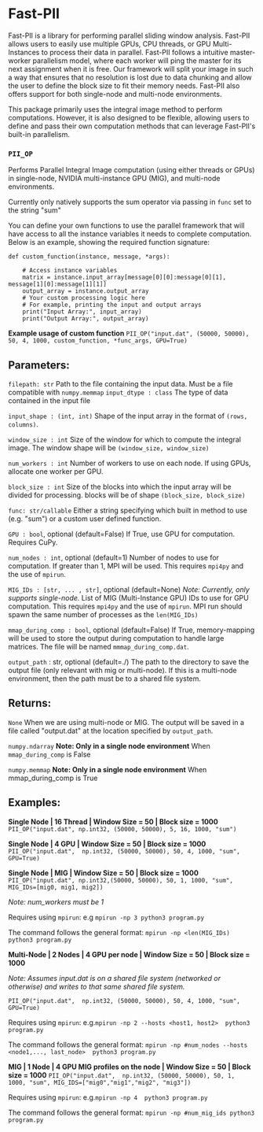 # Fast-PII
Fast-PII is a library for performing parallel sliding window analysis. Fast-PII allows users to easily use multiple GPUs, CPU threads, or GPU Multi-Instances to process their data in parallel. Fast-PII follows a intuitive master-worker parallelism model, where each worker will ping the master for its next assignment when it is free. Our framework will split your image in such a way that ensures that no resolution is lost due to data chunking and allow the user to define the block size to fit their memory needs. Fast-PII also offers support for both single-node and multi-node environments.


This package primarily uses the integral image method to perform computations. However, it is also designed to be flexible, allowing users to define and pass their own computation methods that can leverage Fast-PII's built-in parallelism.  





###  `PII_OP`
Performs Parallel Integral Image computation (using either threads or GPUs) in single-node, NVIDIA multi-instance GPU (MIG), and multi-node environments. 

Currently only natively supports the sum operator via passing in `func` set to the string "sum"

You can define your own functions to use the parallel framework that will have access to all the instance variables it needs to complete computation.  Below is an example, showing the required function signature: 
```
def custom_function(instance, message, *args):
    
    # Access instance variables
    matrix = instance.input_array[message[0][0]:message[0][1], message[1][0]:message[1][1]]
    output_array = instance.output_array
    # Your custom processing logic here
    # For example, printing the input and output arrays
    print("Input Array:", input_array)
    print("Output Array:", output_array)
```
**Example usage of custom function**
`PII_OP("input.dat", (50000, 50000), 50, 4, 1000, custom_function, *func_args, GPU=True)`

Parameters:
-----------
`filepath: str`
    Path to the file containing the input data. Must be a file compatible with `numpy.memmap`
`input_dtype : class`
    The type of data contained in the input file

`input_shape : (int, int)`
    Shape of the input array in the format of `(rows, columns)`.

`window_size : int`
    Size of the window for which to compute the integral image. The window shape will be `(window_size, window_size)`

`num_workers : int`
    Number of workers to use on each node. If using GPUs, allocate one worker per GPU.

`block_size : int`
    Size of the blocks into which the input array will be divided for processing. blocks will be of shape `(block_size, block_size)`

`func: str/callable`
Either a string specifying which built in method to use (e.g. "sum") or a custom user defined function. 

`GPU : bool`, optional (default=False)
    If True, use GPU for computation. Requires CuPy.

`num_nodes : int`, optional (default=1)
    Number of nodes to use for computation. If greater than 1, MPI will be used. This requires `mpi4py` and the use of `mpirun`. 


`MIG_IDs : [str, ... , str]`, optional (default=None)
    *Note: Currently, only supports single-node.*
    List of MIG (Multi-Instance GPU) IDs to use for GPU computation. 
    This requires `mpi4py` and the use of `mpirun`.
    MPI run should spawn the same number of processes as the `len(MIG_IDs)` 

`mmap_during_comp : bool`, optional (default=False)
    If True, memory-mapping will be used to store the output during computation to handle large matrices. The file will be named `mmmap_during_comp.dat`.

`output_path` : str, optional (default=./)
    The path to the directory to save the output file (only relevant with mig or multi-node). If this is a multi-node environment, then the path must be to a shared file system. 

Returns:
--------
`None`
   When we are using multi-node or MIG. The output will be saved in a file called "output.dat" at the location specified by `output_path`. 

`numpy.ndarray`
    **Note: Only in a single node environment**
    When `mmap_during_comp` is False

`numpy.memmap`
    **Note: Only in a single node environment**
    When mmap_during_comp is True 

Examples:
--------

**Single Node | 16 Thread | Window Size = 50 | Block size = 1000**
`PII_OP("input.dat", np.int32, (50000, 50000), 5, 16, 1000, "sum")`

**Single Node | 4 GPU | Window Size = 50 | Block size = 1000**
`PII_OP("input.dat",  np.int32, (50000, 50000), 50, 4, 1000, "sum", GPU=True)`

**Single Node | MIG | Window Size = 50 | Block size = 1000**
`PII_OP("input.dat", np.int32,(50000, 50000), 50, 1, 1000, "sum", MIG_IDs=[mig0, mig1, mig2])`
    
*Note: num_workers must be 1*

Requires using `mpirun`: e.g `mpirun -np 3 python3 program.py`

The command follows the general format: `mpirun -np <len(MIG_IDs) python3 program.py`

**Multi-Node | 2 Nodes | 4 GPU per node | Window Size = 50 | Block size = 1000**
    
*Note: Assumes input.dat is on a shared file system (networked or otherwise) and writes to that same shared file system.*
    
`PII_OP("input.dat",  np.int32, (50000, 50000), 50, 4, 1000, "sum", GPU=True)`
    

Requires using `mpirun`: e.g.`mpirun -np 2 --hosts <host1, host2>  python3 program.py`

The command follows the general format: `mpirun -np #num_nodes --hosts <node1,..., last_node>  python3 program.py`


**MIG | 1 Node | 4 GPU MIG profiles on the node | Window Size = 50 | Block size = 1000**
`PII_OP("input.dat",  np.int32, (50000, 50000), 50, 1, 1000, "sum", MIG_IDS=["mig0","mig1","mig2", "mig3"])`
    

Requires using `mpirun`: e.g.`mpirun -np 4  python3 program.py`

The command follows the general format: `mpirun -np #num_mig_ids python3 program.py`
